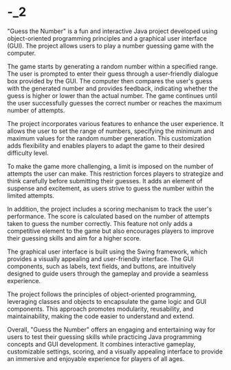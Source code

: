# -_2
"Guess the Number" is a fun and interactive Java project developed using object-oriented programming principles and a graphical user interface (GUI). The project allows users to play a number guessing game with the computer.

The game starts by generating a random number within a specified range. The user is prompted to enter their guess through a user-friendly dialogue box provided by the GUI. The computer then compares the user's guess with the generated number and provides feedback, indicating whether the guess is higher or lower than the actual number. The game continues until the user successfully guesses the correct number or reaches the maximum number of attempts.

The project incorporates various features to enhance the user experience. It allows the user to set the range of numbers, specifying the minimum and maximum values for the random number generation. This customization adds flexibility and enables players to adapt the game to their desired difficulty level.

To make the game more challenging, a limit is imposed on the number of attempts the user can make. This restriction forces players to strategize and think carefully before submitting their guesses. It adds an element of suspense and excitement, as users strive to guess the number within the limited attempts.

In addition, the project includes a scoring mechanism to track the user's performance. The score is calculated based on the number of attempts taken to guess the number correctly. This feature not only adds a competitive element to the game but also encourages players to improve their guessing skills and aim for a higher score.

The graphical user interface is built using the Swing framework, which provides a visually appealing and user-friendly interface. The GUI components, such as labels, text fields, and buttons, are intuitively designed to guide users through the gameplay and provide a seamless experience.

The project follows the principles of object-oriented programming, leveraging classes and objects to encapsulate the game logic and GUI components. This approach promotes modularity, reusability, and maintainability, making the code easier to understand and extend.

Overall, "Guess the Number" offers an engaging and entertaining way for users to test their guessing skills while practicing Java programming concepts and GUI development. It combines interactive gameplay, customizable settings, scoring, and a visually appealing interface to provide an immersive and enjoyable experience for players of all ages.
